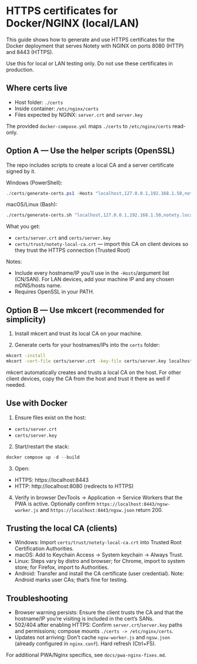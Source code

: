 # HTTPS certificates for Docker/NGINX (local/LAN)

This guide shows how to generate and use HTTPS certificates for the Docker deployment that serves Notety with NGINX on ports 8080 (HTTP) and 8443 (HTTPS).

Use this for local or LAN testing only. Do not use these certificates in production.

## Where certs live

- Host folder: `./certs`
- Inside container: `/etc/nginx/certs`
- Files expected by NGINX: `server.crt` and `server.key`

The provided `docker-compose.yml` maps `./certs` to `/etc/nginx/certs` read-only.

## Option A — Use the helper scripts (OpenSSL)

The repo includes scripts to create a local CA and a server certificate signed by it.

Windows (PowerShell):

```powershell
./certs/generate-certs.ps1 -Hosts "localhost,127.0.0.1,192.168.1.50,notety.local"
```

macOS/Linux (Bash):

```bash
./certs/generate-certs.sh "localhost,127.0.0.1,192.168.1.50,notety.local"
```

What you get:

- `certs/server.crt` and `certs/server.key`
- `certs/trust/notety-local-ca.crt` — import this CA on client devices so they trust the HTTPS connection (Trusted Root)

Notes:

- Include every hostname/IP you’ll use in the `-Hosts`/argument list (CN/SAN). For LAN devices, add your machine IP and any chosen mDNS/hosts name.
- Requires OpenSSL in your PATH.

## Option B — Use mkcert (recommended for simplicity)

1. Install mkcert and trust its local CA on your machine.

2. Generate certs for your hostnames/IPs into the `certs` folder:

```bash
mkcert -install
mkcert -cert-file certs/server.crt -key-file certs/server.key localhost 127.0.0.1 ::1 192.168.1.50 notety.local
```

mkcert automatically creates and trusts a local CA on the host. For other client devices, copy the CA from the host and trust it there as well if needed.

## Use with Docker

1. Ensure files exist on the host:

- `certs/server.crt`
- `certs/server.key`

2. Start/restart the stack:

```powershell
docker compose up -d --build
```

3. Open:

- HTTPS: https://localhost:8443
- HTTP: http://localhost:8080 (redirects to HTTPS)

4. Verify in browser DevTools → Application → Service Workers that the PWA is active. Optionally confirm `https://localhost:8443/ngsw-worker.js` and `https://localhost:8443/ngsw.json` return 200.

## Trusting the local CA (clients)

- Windows: Import `certs/trust/notety-local-ca.crt` into Trusted Root Certification Authorities.
- macOS: Add to Keychain Access → System keychain → Always Trust.
- Linux: Steps vary by distro and browser; for Chrome, import to system store; for Firefox, import to Authorities.
- Android: Transfer and install the CA certificate (user credential). Note: Android marks user CAs; that’s fine for testing.

## Troubleshooting

- Browser warning persists: Ensure the client trusts the CA and that the hostname/IP you’re visiting is included in the cert’s SANs.
- 502/404 after enabling HTTPS: Confirm `server.crt`/`server.key` paths and permissions; compose mounts `./certs -> /etc/nginx/certs`.
- Updates not arriving: Don’t cache `ngsw-worker.js` and `ngsw.json` (already configured in `nginx.conf`). Hard refresh (Ctrl+F5).

For additional PWA/Nginx specifics, see `docs/pwa-nginx-fixes.md`.
